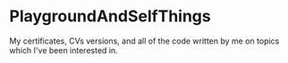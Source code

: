 # PlaygroundAndSelfThings
My certificates, CVs versions, and all of the code written by me on topics which I've been interested in.
